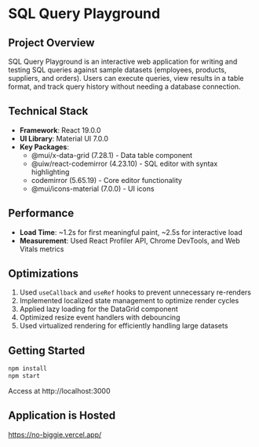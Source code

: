 # SQL Query Playground

## Project Overview
SQL Query Playground is an interactive web application for writing and testing SQL queries against sample datasets (employees, products, suppliers, and orders). Users can execute queries, view results in a table format, and track query history without needing a database connection.

## Technical Stack
- **Framework**: React 19.0.0
- **UI Library**: Material UI 7.0.0
- **Key Packages**:
  - @mui/x-data-grid (7.28.1) - Data table component
  - @uiw/react-codemirror (4.23.10) - SQL editor with syntax highlighting
  - codemirror (5.65.19) - Core editor functionality
  - @mui/icons-material (7.0.0) - UI icons

## Performance
- **Load Time**: ~1.2s for first meaningful paint, ~2.5s for interactive load
- **Measurement**: Used React Profiler API, Chrome DevTools, and Web Vitals metrics

## Optimizations
1. Used `useCallback` and `useRef` hooks to prevent unnecessary re-renders
2. Implemented localized state management to optimize render cycles
3. Applied lazy loading for the DataGrid component
4. Optimized resize event handlers with debouncing
5. Used virtualized rendering for efficiently handling large datasets

## Getting Started
```bash
npm install
npm start
```
Access at http://localhost:3000

## Application is Hosted
https://no-biggie.vercel.app/